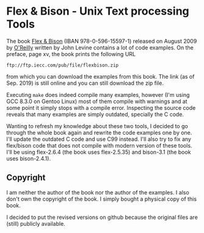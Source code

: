 # Flex & Bison - Unix Text processing Tools

The book [Flex & Bison][1] (IBAN 978-0-596-15597-1) released on August 2009 by [O'Reilly][2] written by John Levine contains
a lot of code examples. On the preface, page xv, the book prints the following URL

    ftp://ftp.iecc.com/pub/file/flexbison.zip

from which you can download the examples from this book. The link (as of Sep. 2019) is still online
and you can still download the zip file.

Executing `make` does indeed compile many examples, however (I'm using GCC 8.3.0 on Gentoo Linux) most of them
compile with warnings and at some point it simply stops with a compile error. Inspecting the source code reveals
that many examples are simply outdated, specially the C code.

Wanting to refresh my knowledge about these two tools, I decided to go through the whole book again and
rewrite the code examples one by one. I'll update the outdated C code and use C99 instead. I'll also try
to fix any flex/bison code that does not compile with modern version of these tools.
I'll be using flex-2.6.4 (the book uses flex-2.5.35) and bison-3.1 (the book uses bison-2.4.1).

## Copyright

I am neither the author of the book nor the author of the examples. I also don't own the copyright of the
book. I simply bought a physical copy of this book.

I decided to put the revised versions on github because the original files are (still) publicly available.


[1]: http://shop.oreilly.com/product/9780596155988.do
[2]: http://shop.oreilly.com/
